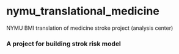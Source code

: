 # nymu_translational_medicine
NYMU BMI translation of medicine stroke project (analysis center)

### A project for building strok risk model
